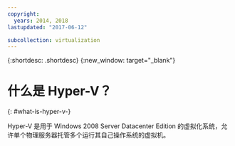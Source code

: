 ```yaml
---
copyright:
  years: 2014, 2018
lastupdated: "2017-06-12"

subcollection: virtualization
---
```

{:shortdesc: .shortdesc}
{:new_window: target="_blank"}

# 什么是 Hyper-V？
{: #what-is-hyper-v-}

Hyper-V 是用于 Windows 2008 Server Datacenter Edition 的虚拟化系统，允许单个物理服务器托管多个运行其自己操作系统的虚拟机。
